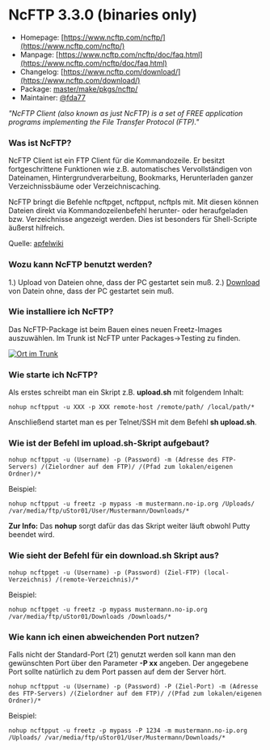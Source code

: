 # NcFTP 3.3.0 (binaries only)
  - Homepage: [https://www.ncftp.com/ncftp/](https://www.ncftp.com/ncftp/)
  - Manpage: [https://www.ncftp.com/ncftp/doc/faq.html](https://www.ncftp.com/ncftp/doc/faq.html)
  - Changelog: [https://www.ncftp.com/download/](https://www.ncftp.com/download/)
  - Package: [master/make/pkgs/ncftp/](https://github.com/Freetz-NG/freetz-ng/tree/master/make/pkgs/ncftp/)
  - Maintainer: [@fda77](https://github.com/fda77)

*"NcFTP Client (also known as just NcFTP) is a set of FREE application
programs implementing the File Transfer Protocol (FTP)."*

### Was ist NcFTP?

NcFTP Client ist ein FTP Client für die Kommandozeile. Er besitzt
fortgeschrittene Funktionen wie z.B. automatisches Vervollständigen von
Dateinamen, Hintergrundverarbeitung, Bookmarks, Herunterladen ganzer
Verzeichnissbäume oder Verzeichniscaching.

NcFTP bringt die Befehle ncftpget, ncftpput, ncftpls mit. Mit diesen
können Dateien direkt via Kommandozeilenbefehl herunter- oder
heraufgeladen bzw. Verzeichnisse angezeigt werden. Dies ist besonders
für Shell-Scripte äußerst hilfreich.

Quelle:
[apfelwiki](http://www.apfelwiki.de/Main/NcFTPClient)

### Wozu kann NcFTP benutzt werden?

1.) Upload von Dateien ohne, dass der PC gestartet sein muß.
2.) [Download](../Download.html) von Datein ohne, dass der PC
gestartet sein muß.

### Wie installiere ich NcFTP?

Das NcFTP-Package ist beim Bauen eines neuen Freetz-Images auszuwählen.
Im Trunk ist NcFTP unter Packages→Testing zu finden.

[![Ort im Trunk](../screenshots/214_md.png)](../screenshots/214.png)

### Wie starte ich NcFTP?

Als erstes schreibt man ein Skript z.B. **upload.sh** mit folgendem
Inhalt:

```
nohup ncftpput -u XXX -p XXX remote-host /remote/path/ /local/path/*
```

Anschließend startet man es per Telnet/SSH mit dem Befehl **sh
upload.sh**.

### Wie ist der Befehl im upload.sh-Skript aufgebaut?

```
nohup ncftpput -u (Username) -p (Password) -m (Adresse des FTP-Servers) /(Zielordner auf dem FTP)/ /(Pfad zum lokalen/eigenen Ordner)/*
```

Beispiel:

```
nohup ncftpput -u freetz -p mypass -m mustermann.no-ip.org /Uploads/ /var/media/ftp/uStor01/User/Mustermann/Downloads/*
```

**Zur Info:** Das **nohup** sorgt dafür das das Skript weiter läuft
obwohl Putty beendet wird.

### Wie sieht der Befehl für ein download.sh Skript aus?

```
nohup ncftpget -u (Username) -p (Password) (Ziel-FTP) (local-Verzeichnis) /(remote-Verzeichnis)/*
```

Beispiel:

```
nohup ncftpget -u freetz -p mypass mustermann.no-ip.org /var/media/ftp/uStor01/Downloads /Downloads/*
```

### Wie kann ich einen abweichenden Port nutzen?

Falls nicht der Standard-Port (21) genutzt werden soll kann man den
gewünschten Port über den Parameter **-P xx** angeben. Der angegebene
Port sollte natürlich zu dem Port passen auf dem der Server hört.

```
nohup ncftpput -u (Username) -p (Password) -P (Ziel-Port) -m (Adresse des FTP-Servers) /(Zielordner auf dem FTP)/ /(Pfad zum lokalen/eigenen Ordner)/*
```

Beispiel:

```
nohup ncftpput -u freetz -p mypass -P 1234 -m mustermann.no-ip.org /Uploads/ /var/media/ftp/uStor01/User/Mustermann/Downloads/*
```

